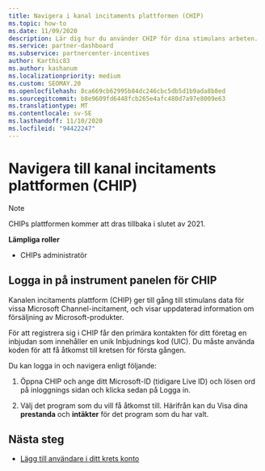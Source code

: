 ```yaml
---
title: Navigera i kanal incitaments plattformen (CHIP)
ms.topic: how-to
ms.date: 11/09/2020
description: Lär dig hur du använder CHIP för dina stimulans arbeten.
ms.service: partner-dashboard
ms.subservice: partnercenter-incentives
author: Karthic83
ms.author: kashanum
ms.localizationpriority: medium
ms.custom: SEOMAY.20
ms.openlocfilehash: 8ca669cb62995b84dc246cbc5db5d1b9ada8b8ed
ms.sourcegitcommit: b8e9609fd6448fcb265e4afc480d7a97e8009e63
ms.translationtype: MT
ms.contentlocale: sv-SE
ms.lasthandoff: 11/10/2020
ms.locfileid: "94422247"
---
```

# <a name="navigate-the-channel-incentives-platform-chip"></a>Navigera till kanal incitaments plattformen (CHIP)

>[!NOTE]
>CHIPs plattformen kommer att dras tillbaka i slutet av 2021.

**Lämpliga roller**

- CHIPs administratör

## <a name="sign-into-the-chip-dashboard"></a>Logga in på instrument panelen för CHIP

Kanalen incitaments plattform (CHIP) ger till gång till stimulans data för vissa Microsoft Channel-incitament, och visar uppdaterad information om försäljning av Microsoft-produkter.

För att registrera sig i CHIP får den primära kontakten för ditt företag en inbjudan som innehåller en unik Inbjudnings kod (UIC). Du måste använda koden för att få åtkomst till kretsen för första gången.


Du kan logga in och navigera enligt följande:

1. Öppna CHIP och ange ditt Microsoft-ID (tidigare Live ID) och lösen ord på inloggnings sidan och klicka sedan på Logga in.
 
1. Välj det program som du vill få åtkomst till.
Härifrån kan du Visa dina **prestanda** och **intäkter** för det program som du har valt. 

## <a name="next-steps"></a>Nästa steg

- [Lägg till användare i ditt krets konto](chip-users.md)